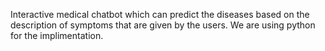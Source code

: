  Interactive medical chatbot which can predict the diseases based on the description of symptoms that are  given by the users. We are using python for the implimentation.
